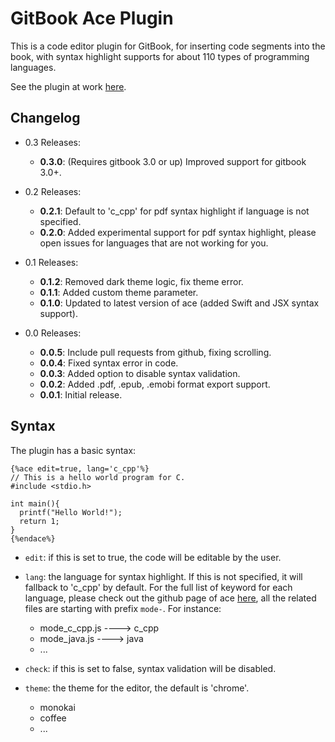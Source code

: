 GitBook Ace Plugin
===

This is a code editor plugin for GitBook, for inserting code segments into the book, with syntax highlight supports for about 110 types of programming languages.

See the plugin at work [here](http://ymcatar.gitbooks.io/gitbook-test/content/testing_ace.html).

## Changelog

* 0.3 Releases:
    * **0.3.0**: (Requires gitbook 3.0 or up) Improved support for gitbook 3.0+.

* 0.2 Releases:
    * **0.2.1**: Default to 'c_cpp' for pdf syntax highlight if language is not specified.
    * **0.2.0**: Added experimental support for pdf syntax highlight, please open issues for languages that are not working for you.

* 0.1 Releases:
    * **0.1.2**: Removed dark theme logic, fix theme error.
    * **0.1.1**: Added custom theme parameter.
    * **0.1.0**: Updated to latest version of ace (added Swift and JSX syntax support).

* 0.0 Releases:
    * **0.0.5**: Include pull requests from github, fixing scrolling.
    * **0.0.4**: Fixed syntax error in code.
    * **0.0.3**: Added option to disable syntax validation.
    * **0.0.2**: Added .pdf, .epub, .emobi format export support.
    * **0.0.1**: Initial release.

## Syntax

The plugin has a basic syntax:

```
{%ace edit=true, lang='c_cpp'%}
// This is a hello world program for C.
#include <stdio.h>

int main(){
  printf("Hello World!");
  return 1;
}
{%endace%}
```

* ```edit```: if this is set to true, the code will be editable by the user.

* ```lang```: the language for syntax highlight. If this is not specified, it will fallback to 'c_cpp' by default. For the full list of keyword for each language, please check out the github page of ace [here](https://github.com/ajaxorg/ace-builds/tree/master/src-min-noconflict), all the related files are starting with prefix ```mode-```. For instance:
    * mode_c_cpp.js ----> c_cpp
    * mode_java.js ----> java
    * ...

* ```check```: if this is set to false, syntax validation will be disabled.

* ```theme```: the theme for the editor, the default is 'chrome'.
    * monokai
    * coffee
    * ...
